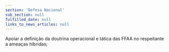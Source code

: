 ```yaml
---
section: 'Defesa Nacional'
sub_section: null
fulfilled_date: null
links_to_news_articles: null
---
```


Apoiar a definição da doutrina operacional e tática das FFAA no respeitante a ameaças híbridas;